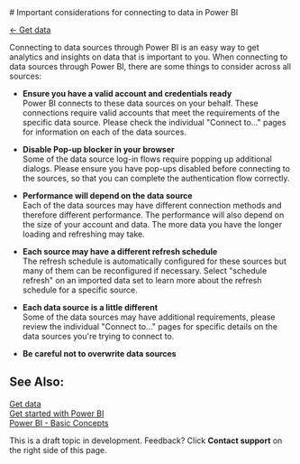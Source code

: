 <properties pageTitle="Important considerations for connecting to data in Power BI" description="Important considerations for connecting to data in Power BI" services="powerbi" documentationCenter="" authors="v-anpasi" manager="mblythe" editor=""/>
<tags ms.service="powerbi" ms.devlang="NA" ms.topic="article" ms.tgt_pltfrm="NA" ms.workload="powerbi" ms.date="06/26/2015" ms.author="v-anpasi"/>
# Important considerations for connecting to data in Power BI

[← Get data](https://support.powerbi.com/knowledgebase/topics/63369-get-data)

Connecting to data sources through Power BI is an easy way to get analytics and insights on data that is important to you. When connecting to data sources through Power BI, there are some things to consider across all sources:

-  **Ensure you have a valid account and credentials ready**  
Power BI connects to these data sources on your behalf. These connections require valid accounts that meet the requirements of the specific data source. Please check the individual "Connect to…" pages for information on each of the data sources.

-  **Disable Pop-up blocker in your browser**  
Some of the data source log-in flows require popping up additional dialogs. Please ensure you have pop-ups disabled before connecting to the sources, so that you can complete the authentication flow correctly.

-  **Performance will depend on the data source**  
Each of the data sources may have different connection methods and therefore different performance. The performance will also depend on the size of your account and data. The more data you have the longer loading and refreshing may take.

-  **Each source may have a different refresh schedule**  
The refresh schedule is automatically configured for these sources but many of them can be reconfigured if necessary. Select "schedule refresh" on an imported data set to learn more about the refresh schedule for a specific source.

-  **Each data source is a little different**  
Some of the data sources may have additional requirements, please review the individual "Connect to…" pages for specific details on the data sources you're trying to connect to.

-   **Be careful not to overwrite data sources**

## See Also:

[Get data](http://support.powerbi.com/knowledgebase/articles/434354-get-data)  
[Get started with Power BI](http://support.powerbi.com/knowledgebase/articles/430814-get-started-with-power-bi)  
[Power BI - Basic Concepts](http://support.powerbi.com/knowledgebase/articles/487029-power-bi-preview-basic-concepts)

This is a draft topic in development. Feedback? Click **Contact support** on the right side of this page.﻿